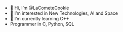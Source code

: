 - 👋 Hi, I’m @LaCometeCookie
- 👀 I’m interested in New Technologies, AI and Space
- 🌱 I’m currently learning C++
- Programmer in C, Python, SQL

<!---
LaCometeCookie/LaCometeCookie is a ✨ special ✨ repository because its `README.md` (this file) appears on your GitHub profile.
You can click the Preview link to take a look at your changes.
--->
